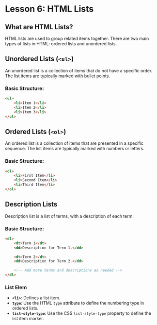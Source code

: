 # **Lesson 6: HTML Lists**

## **What are HTML Lists?**

HTML lists are used to group related items together. There are two main types of lists in HTML: ordered lists and unordered lists.

## **Unordered Lists (`<ul>`)**

An unordered list is a collection of items that do not have a specific order. The list items are typically marked with bullet points.

### **Basic Structure:**
```html
<ul>
    <li>Item 1</li>
    <li>Item 2</li>
    <li>Item 3</li>
</ul>
```
## **Ordered Lists (`<ol>`)**

An ordered list is a collection of items that are presented in a specific sequence. The list items are typically marked with numbers or letters.

### **Basic Structure:**
```html
<ol>
    <li>First Item</li>
    <li>Second Item</li>
    <li>Third Item</li>
</ol>
```

## **Description Lists**

Description list is a list of terms, with a description of each term.

### **Basic Structure:**
```html
<dl>
    <dt>Term 1</dt>
    <dd>Description for Term 1.</dd>
    
    <dt>Term 2</dt>
    <dd>Description for Term 2.</dd>
    
    <!-- Add more terms and descriptions as needed -->
</dl>
```

### **List Elem**
-   **`<li>`**: Defines a list item.
-   **`type`**: Use the HTML `type` attribute to define the numbering type in ordered lists.
- **`list-style-type`**: Use the CSS `list-style-type` property to define the list item marker.
<!--stackedit_data:
eyJoaXN0b3J5IjpbLTI3MzcxNzk0NiwtMTQyOTYwNjM1OSwxMT
IxMTg4ODk4LC03MTg3Mzk3NDEsNjQ1MDQzNTEzXX0=
-->